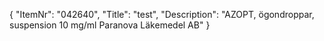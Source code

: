 {
  "ItemNr": "042640",
  "Title": "test",
  "Description": "AZOPT, ögondroppar, suspension 10 mg/ml Paranova Läkemedel AB"
}